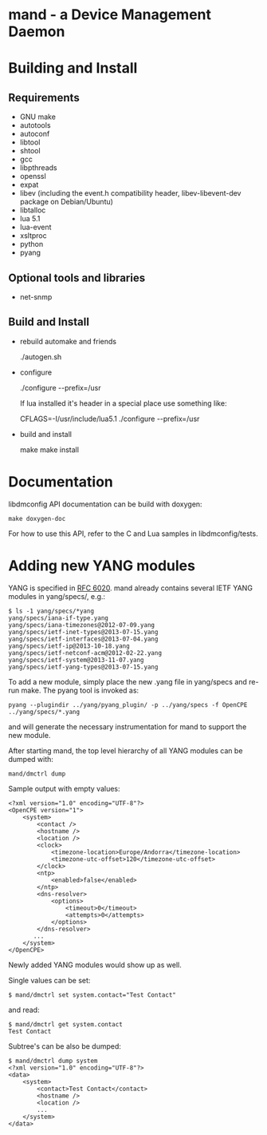 # mand - a Device Management Daemon

# Building and Install

## Requirements

- GNU make
- autotools
- autoconf
- libtool
- shtool
- gcc
- libpthreads
- openssl
- expat
- libev (including the event.h compatibility header, libev-libevent-dev package on Debian/Ubuntu)
- libtalloc
- lua 5.1
- lua-event
- xsltproc
- python
- pyang

## Optional tools and libraries

- net-snmp

## Build and Install

* rebuild automake and friends

	./autogen.sh

* configure

	./configure --prefix=/usr

  If lua installed it's header in a special place use something like:

	CFLAGS=-I/usr/include/lua5.1 ./configure --prefix=/usr

* build and install

	make
	make install

# Documentation

libdmconfig API documentation can be build with doxygen:

	make doxygen-doc

For how to use this API, refer to the C and Lua samples in libdmconfig/tests.

# Adding new YANG modules

YANG is specified in [RFC 6020][1]. mand already contains several IETF YANG modules
in yang/specs/, e.g.:

    $ ls -1 yang/specs/*yang
    yang/specs/iana-if-type.yang
    yang/specs/iana-timezones@2012-07-09.yang
    yang/specs/ietf-inet-types@2013-07-15.yang
    yang/specs/ietf-interfaces@2013-07-04.yang
    yang/specs/ietf-ip@2013-10-18.yang
    yang/specs/ietf-netconf-acm@2012-02-22.yang
    yang/specs/ietf-system@2013-11-07.yang
    yang/specs/ietf-yang-types@2013-07-15.yang

To add a new module, simply place the new .yang file in yang/specs and re-run make.
The pyang tool is invoked as:

    pyang --plugindir ../yang/pyang_plugin/ -p ../yang/specs -f OpenCPE ../yang/specs/*.yang

and will generate the necessary instrumentation for mand to support the new module.

After starting mand, the top level hierarchy of all YANG modules can be dumped with:

    mand/dmctrl dump

Sample output with empty values:

    <?xml version="1.0" encoding="UTF-8"?>
    <OpenCPE version="1">
        <system>
            <contact />
            <hostname />
            <location />
            <clock>
                <timezone-location>Europe/Andorra</timezone-location>
                <timezone-utc-offset>120</timezone-utc-offset>
            </clock>
            <ntp>
                <enabled>false</enabled>
            </ntp>
            <dns-resolver>
                <options>
                    <timeout>0</timeout>
                    <attempts>0</attempts>
                </options>
            </dns-resolver>
           ...
        </system>
    </OpenCPE>

Newly added YANG modules would show up as well.

Single values can be set:

    $ mand/dmctrl set system.contact="Test Contact"

and read:

    $ mand/dmctrl get system.contact
    Test Contact

Subtree's can be also be dumped:

    $ mand/dmctrl dump system
    <?xml version="1.0" encoding="UTF-8"?>
    <data>
        <system>
            <contact>Test Contact</contact>
            <hostname />
            <location />
            ...
        </system>
    </data>

[1]: http://tools.ietf.org/html/rfc6020

